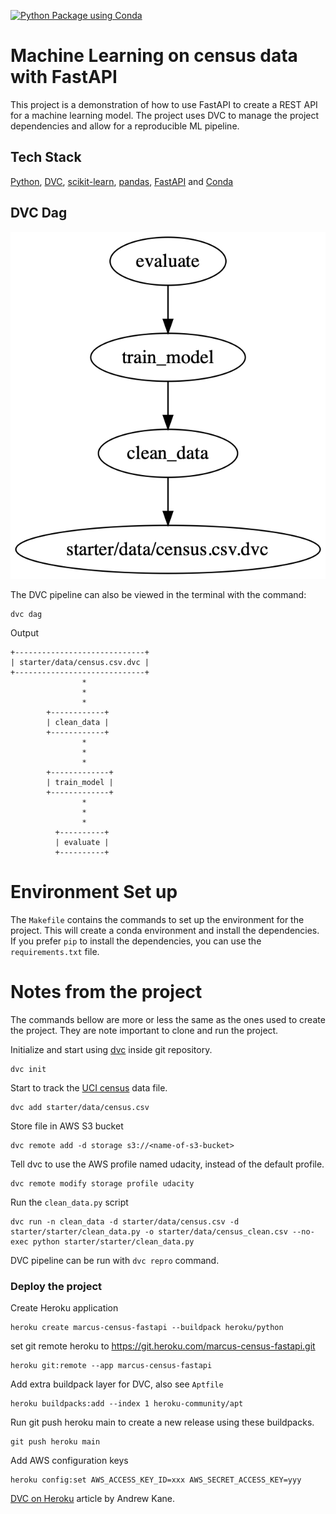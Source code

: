 [![Python Package using Conda](https://github.com/marcusholmgren/machine-learning-on-census-with-fastapi/actions/workflows/python-package-conda.yml/badge.svg)](https://github.com/marcusholmgren/machine-learning-on-census-with-fastapi/actions/workflows/python-package-conda.yml)

# Machine Learning on census data with FastAPI

This project is a demonstration of how to use FastAPI to create a REST API for a machine learning model.
The project uses DVC to manage the project dependencies and allow for a reproducible ML pipeline.

## Tech Stack

[Python](https://www.python.org), [DVC](https://dvc.org), [scikit-learn](https://scikit-learn.org/stable/), 
[pandas](https://scikit-learn.org/stable/), [FastAPI](https://fastapi.tiangolo.com) and [Conda](https://docs.conda.io/en/latest/)


## DVC Dag

![DVD dag graphviz](./starter/screenshots/dvcdag_graphviz.png)

The DVC pipeline can also be viewed in the terminal with the command:
```cli
dvc dag
```
Output
```
+-----------------------------+  
| starter/data/census.csv.dvc |  
+-----------------------------+  
                *                
                *                
                *                
        +------------+           
        | clean_data |           
        +------------+           
                *                
                *                
                *                
        +-------------+          
        | train_model |          
        +-------------+          
                *                
                *                
                *                
          +----------+           
          | evaluate |           
          +----------+                   
```

# Environment Set up

The `Makefile` contains the commands to set up the environment for the project. 
This will create a conda environment and install the dependencies.
If you prefer `pip` to install the dependencies, you can use the `requirements.txt` file.

# Notes from the project

The commands bellow are more or less the same as the ones used to create the project. 
They are note important to clone and run the project.

Initialize and start using [dvc](https://dvc.org/) inside git repository.
```
dvc init
```

Start to track the [UCI census](https://archive.ics.uci.edu/ml/datasets/census+income) data file.
```
dvc add starter/data/census.csv
```

Store file in AWS S3 bucket
```
dvc remote add -d storage s3://<name-of-s3-bucket>
```

Tell dvc to use the AWS profile named udacity, instead of the default profile.
```
dvc remote modify storage profile udacity
```

Run the `clean_data.py` script 
```
dvc run -n clean_data -d starter/data/census.csv -d starter/starter/clean_data.py -o starter/data/census_clean.csv --no-exec python starter/starter/clean_data.py
```

DVC pipeline can be run with `dvc repro` command.

### Deploy the project

Create Heroku application
```cli
heroku create marcus-census-fastapi --buildpack heroku/python
```

set git remote heroku to https://git.heroku.com/marcus-census-fastapi.git
```cli
heroku git:remote --app marcus-census-fastapi
```

Add extra buildpack layer for DVC, also see `Aptfile`
```cli
heroku buildpacks:add --index 1 heroku-community/apt
```

Run git push heroku main to create a new release using these buildpacks.
```cli
git push heroku main
```

Add AWS configuration keys
```cli
heroku config:set AWS_ACCESS_KEY_ID=xxx AWS_SECRET_ACCESS_KEY=yyy
```

[DVC on Heroku](https://ankane.org/dvc-on-heroku) article by Andrew Kane.
